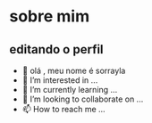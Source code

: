 # sobre mim

## editando o perfil


- 👋 olá , meu nome é sorrayla
- 👀 I’m interested in ...
- 🌱 I’m currently learning ...
- 💞️ I’m looking to collaborate on ...
- 📫 How to reach me ...

